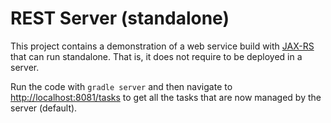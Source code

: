 # REST Server (standalone)
This project contains a demonstration of a web service build with [JAX-RS](http://docs.oracle.com/javaee/6/tutorial/doc/giepu.html)
that can run standalone. That is, it does not require to be deployed in a server. 

Run the code with ```gradle server``` and then navigate to [http://localhost:8081/tasks](http://localhost:8081/tasks) to 
get all the tasks that are now managed by the server (default). 

